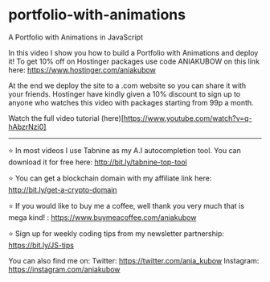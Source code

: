# portfolio-with-animations
A Portfolio with Animations in JavaScript

In this video I show you how to build a Portfolio with Animations and deploy it! To get 10% off on Hostinger packages use code ANIAKUBOW on this link here: https://www.hostinger.com/aniakubow

At the end we deploy the site to a .com website so you can share it with your friends. Hostinger have kindly given a 10% discount to sign up to anyone who watches this video with packages starting from 99p a month. 

Watch the full video tutorial (here)[https://www.youtube.com/watch?v=q-hAbzrNzi0]

___
⭐ In most videos I use Tabnine as my A.I autocompletion tool. You can download it for free here: http://bit.ly/tabnine-top-tool

⭐ You can get a blockchain domain with my affiliate link here: http://bit.ly/get-a-crypto-domain

⭐ If you would like to buy me a coffee, well thank you very much that is mega kind! : https://www.buymeacoffee.com/aniakubow

⭐ Sign up for weekly coding tips from my newsletter partnership: https://bit.ly/JS-tips

You can also find me on:
Twitter: https://twitter.com/ania_kubow
Instagram: https://instagram.com/aniakubow
